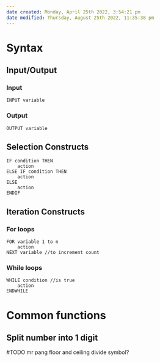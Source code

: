 ```yaml
---
date created: Monday, April 25th 2022, 3:54:21 pm
date modified: Thursday, August 25th 2022, 11:35:38 pm
---
```


# Syntax

## Input/Output

### Input

```
INPUT variable
```

### Output

```
OUTPUT variable
```

## Selection Constructs

```
IF condition THEN
	action
ELSE IF condition THEN
	action
ELSE
	action
ENDIF
```

## Iteration Constructs

### For loops

```
FOR variable 1 to n
    action
NEXT variable //to increment count
```

### While loops

```
WHILE condition //is true
	action
ENDWHILE
```

# Common functions

## Split number into 1 digit

#TODO mr pang floor and ceiling divide symbol?